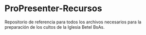 # ProPresenter-Recursos

Repositorio de referencia para todos los archivos necesarios para la preparación de los cultos de la Iglesia Betel BsAs.
